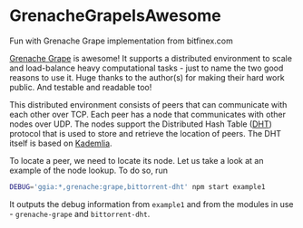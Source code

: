 # GrenacheGrapeIsAwesome
Fun with Grenache Grape implementation from bitfinex.com

[Grenache Grape](https://github.com/bitfinexcom/grenache-grape) is awesome! It supports a distributed environment to scale and load-balance heavy computational tasks - just to name the two good reasons to use it. Huge thanks to the author(s) for making their hard work public. And testable and readable too!

This distributed environment consists of peers that can communicate with each other over TCP. Each peer has a node that communicates with other nodes over UDP. The nodes support the Distributed Hash Table ([DHT](http://www.bittorrent.org/beps/bep_0005.html)) protocol that is used to store and retrieve the location of peers. The DHT itself is based on [Kademlia](http://www.ic.unicamp.br/%7Ebit/ensino/mo809_1s13/papers/P2P/Kademlia-%20A%20Peer-to-Peer%20Information%20System%20Based%20on%20the%20XOR%20Metric%20.pdf).

To locate a peer, we need to locate its node. Let us take a look at an example of the node lookup. To do so, run

```bash
DEBUG='ggia:*,grenache:grape,bittorrent-dht' npm start example1
```

It outputs the debug information from `example1` and from the modules in use - `grenache-grape` and `bittorrent-dht`.
